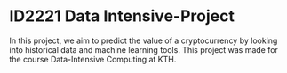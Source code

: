 # ID2221 Data Intensive-Project
In this project, we aim to predict the value of a cryptocurrency by looking into historical data and machine learning tools. This project was made for the course Data-Intensive Computing at KTH.
